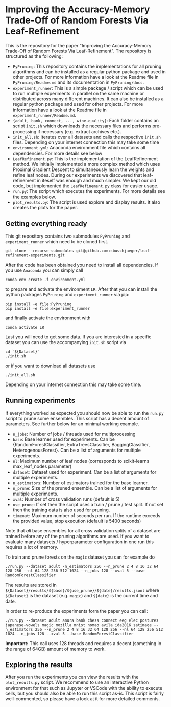 # Improving the Accuracy-Memory Trade-Off of Random Forests Via Leaf-Refinement

This is the repository for the paper "Improving the Accuracy-Memory Trade-Off of Random Forests Via Leaf-Refinement". The repository is structured as the following:

- `PyPruning`: This repository contains the implementations for all pruning algorithms and can be installed as a regular python package and used in other projects. For more information have a look at the Readme file in `PyPruning/Readme.md` and its documentation in `PyPruning/docs`.
- `experiment_runner`: This is a simple package / script which can be used to run multiple experiments in parallel on the same machine or distributed across many different machines. It can also be installed as a regular python package and used for other projects. For more information have a look at the Readme file in `experiment_runner/Readme.md`.
- `{adult, bank, connect, ..., wine-quality}`: Each folder contains an script `init.sh` which downloads the necessary files and performs pre-processing if necessary (e.g. extract archives etc.). 
- `init_all.sh`: Iterates over all datasets and calls the respective `init.sh` files. Depending on your internet connection this may take some time
- `environment.yml`: Anaconda environment file which contains all dependencies. For more details see below
- `LeafRefinement.py`: This is the implementation of the LeafRefinement method. We initially implemented a more complex method which uses Proximal Gradient Descent to simultaneously learn the weights and refine leaf nodes. During our experiments we discovered that leaf-refinement in iteself was enough and much simpler. We kept our old code, but implemented the `LeafRefinement.py` class for easier usage.
- `run.py`: The script which executes the experiments. For more details see the examples below.
- `plot_results.py`: The script is used explore and display results. It also creates the plots for the paper.

## Getting everything ready

This git repository contains two submodules `PyPruning` and `experiment_runner` which need to be cloned first. 

    git clone --recurse-submodules git@github.com:sbuschjaeger/leaf-refinement-experiments.git

After the code has been obtained you need to install all dependencies. If you use `Anaconda` you can simply call

    conda env create -f environment.yml

to prepare and activate the environment `LR`. After that you can install the python packages `PyPruning` and `experiment_runner` via pip:

    pip install -e file:PyPruning
    pip install -e file:experiment_runner

and finally activate the environment with

    conda activate LR

Last you will need to get some data. If you are interested in a specific dataset you can use the accompanying `init.sh` script via

    cd `${Dataset}`
    ./init.sh

or if you want to download all datasets use

    ./init_all.sh

Depending on your internet connection this may take some time.

## Running experiments

If everything worked as expected you should now be able to run the `run.py` script to prune some ensembles. This script has a decent amount of parameters. See further below for an minimal working example.

- `n_jobs`: Number of jobs / threads used for multiprocessing
- `base`: Base learner used for experiments. Can be {RandomForestClassifier, ExtraTreesClassifier, BaggingClassifier, HeterogenousForest}. Can be a list of arguments for multiple experiments. 
- `nl`: Maximum number of leaf nodes (corresponds to scikit-learns max_leaf_nodes parameter)
- `dataset`: Dataset used for experiment. Can be a list of arguments for multiple experiments. 
- `n_estimators`: Number of estimators trained for the base learner.
- `n_prune`: Size of the pruned ensemble. Can be a list of arguments for multiple experiments. 
- `xval`: Number of cross validation runs (default is 5)
- `use_prune`: If set then the script uses a train / prune / test split. If not set then the training data is also used for pruning.
- `timeout`: Maximum number of seconds per run. If the runtime exceeds the provided value, stop execution (default is 5400 seconds)

Note that _all_ base ensembles for all cross validation splits of a dataset are trained before any of the pruning algorithms are used. If you want to evaluate many datasets / hyperparameter configuration in one run this requires a lot of memory. 

To train and prune forests on the `magic` dataset you can for example do

    ./run.py --dataset adult -n_estimators 256 --n_prune 2 4 8 16 32 64 128 256 --nl 64 128 256 512 1024 --n_jobs 128 --xval 5 --base RandomForestClassifier

The results are stored in `${Dataset}/results/${base}/${use_prune}/${date}/results.jsonl` where `${Dataset}` is the dataset (e.g. `magic`) and `${date}` is the current time and date.

In order to re-produce the experiments form the paper you can call:

    ./run.py --dataset adult anura bank chess connect eeg elec postures japanese-vowels magic mozilla mnist nomao avila ida2016 satimage --n_estimators 256 --n_prune 2 4 8 16 32 64 128 256 --nl 64 128 256 512 1024 --n_jobs 128 --xval 5 --base RandomForestClassifier

**Important:** This call uses 128 threads and requires a decent (something in the range of 64GB) amount of memory to work. 

## Exploring the results

After you run the experiments you can view the results with the `plot_results.py` script. We recommend to use an interactive Python environment for that such as Jupyter or VSCode with the ability to execute cells, but you should also be able to run this script as-is. This script is fairly well-commented, so please have a look at it for more detailed comments. 